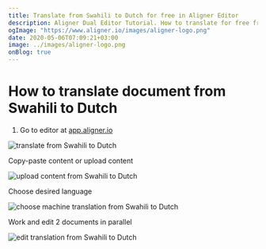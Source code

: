 ```yaml
---
title: Translate from Swahili to Dutch for free in Aligner Editor
description: Aligner Dual Editor Tutorial. How to translate for free from Swahili to Dutch. Aligner is multilingual document management platform. 
ogImage: "https://www.aligner.io/images/aligner-logo.png"
date: 2020-05-06T07:09:21+03:00
image: ../images/aligner-logo.png
onBlog: true
---
```


# How to translate document from Swahili to Dutch

1. Go to editor at [app.aligner.io](https://app.aligner.io "Aligner App web page")

![translate from Swahili to Dutch](../aligner-blank-editor.png "translate from Swahili to Dutch")

Copy-paste content or upload content

![upload content from Swahili to Dutch](../aligner-uploaded-document.png "upload content from Swahili to Dutch")

Choose desired language

![choose machine translation from Swahili to Dutch](../aligner-language-dropdown.png "choose machine translation from Swahili to Dutch")

Work and edit 2 documents in parallel

![edit translation from Swahili to Dutch](../aligner-double-sitded-editor.png "edit translation from Swahili to Dutch")

